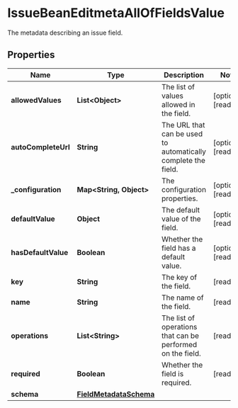 

# IssueBeanEditmetaAllOfFieldsValue

The metadata describing an issue field.

## Properties

| Name | Type | Description | Notes |
|------------ | ------------- | ------------- | -------------|
|**allowedValues** | **List&lt;Object&gt;** | The list of values allowed in the field. |  [optional] [readonly] |
|**autoCompleteUrl** | **String** | The URL that can be used to automatically complete the field. |  [optional] [readonly] |
|**_configuration** | **Map&lt;String, Object&gt;** | The configuration properties. |  [optional] [readonly] |
|**defaultValue** | **Object** | The default value of the field. |  [optional] [readonly] |
|**hasDefaultValue** | **Boolean** | Whether the field has a default value. |  [optional] [readonly] |
|**key** | **String** | The key of the field. |  [readonly] |
|**name** | **String** | The name of the field. |  [readonly] |
|**operations** | **List&lt;String&gt;** | The list of operations that can be performed on the field. |  [readonly] |
|**required** | **Boolean** | Whether the field is required. |  [readonly] |
|**schema** | [**FieldMetadataSchema**](FieldMetadataSchema.md) |  |  |



